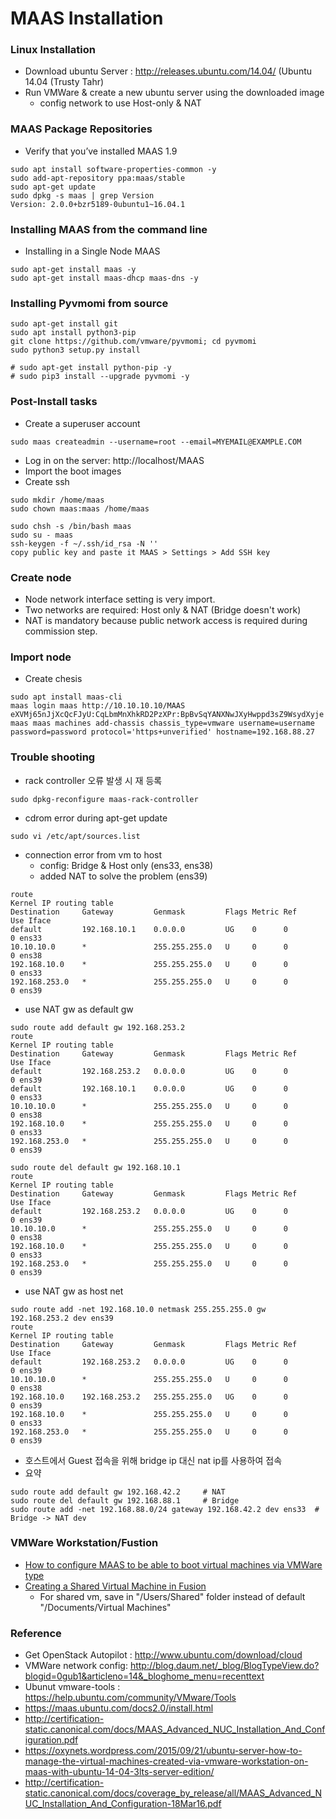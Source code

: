# MAAS Installation

### Linux Installation
- Download ubuntu Server : http://releases.ubuntu.com/14.04/
  (Ubuntu 14.04 (Trusty Tahr)
- Run VMWare & create a new ubuntu server using the downloaded image
  - config network to use Host-only & NAT 

### MAAS Package Repositories
- Verify that you’ve installed MAAS 1.9 
```
sudo apt install software-properties-common -y
sudo add-apt-repository ppa:maas/stable
sudo apt-get update
sudo dpkg -s maas | grep Version
Version: 2.0.0+bzr5189-0ubuntu1~16.04.1
```

### Installing MAAS from the command line 
- Installing in a Single Node MAAS
```
sudo apt-get install maas -y
sudo apt-get install maas-dhcp maas-dns -y
```
### Installing Pyvmomi from source
```
sudo apt-get install git
sudo apt install python3-pip
git clone https://github.com/vmware/pyvmomi; cd pyvmomi
sudo python3 setup.py install

# sudo apt-get install python-pip -y
# sudo pip3 install --upgrade pyvmomi -y
```

### Post-Install tasks
- Create a superuser account
```
sudo maas createadmin --username=root --email=MYEMAIL@EXAMPLE.COM
```
- Log in on the server: http://localhost/MAAS
- Import the boot images  
- Create ssh
```
sudo mkdir /home/maas
sudo chown maas:maas /home/maas

sudo chsh -s /bin/bash maas
sudo su - maas
ssh-keygen -f ~/.ssh/id_rsa -N ''
copy public key and paste it MAAS > Settings > Add SSH key
```

### Create node
- Node network interface setting is very import.
- Two networks are required: Host only & NAT (Bridge doesn't work)
- NAT is mandatory because public network access is required during commission step.

### Import node
- Create chesis
```
sudo apt install maas-cli
maas login maas http://10.10.10.10/MAAS eXVMj65nJjXcQcFJyU:CqLbmMnXhkRD2PzXPr:BpBvSqYANXNwJXyHwppd3sZ9WsydXyje
maas maas machines add-chassis chassis_type=vmware username=username  password=password protocol='https+unverified' hostname=192.168.88.27
```

### Trouble shooting
- rack controller 오류 발생 시 재 등록
```
sudo dpkg-reconfigure maas-rack-controller
```
- cdrom error during apt-get update
```
sudo vi /etc/apt/sources.list
```
- connection error from vm to host
  - config: Bridge & Host only (ens33, ens38)
  - added NAT to solve the problem (ens39)
  
```
route
Kernel IP routing table
Destination     Gateway         Genmask         Flags Metric Ref    Use Iface
default         192.168.10.1    0.0.0.0         UG    0      0        0 ens33
10.10.10.0      *               255.255.255.0   U     0      0        0 ens38
192.168.10.0    *               255.255.255.0   U     0      0        0 ens33
192.168.253.0   *               255.255.255.0   U     0      0        0 ens39
```
  - use NAT gw as default gw
```
sudo route add default gw 192.168.253.2 
route
Kernel IP routing table
Destination     Gateway         Genmask         Flags Metric Ref    Use Iface
default         192.168.253.2   0.0.0.0         UG    0      0        0 ens39
default         192.168.10.1    0.0.0.0         UG    0      0        0 ens33
10.10.10.0      *               255.255.255.0   U     0      0        0 ens38
192.168.10.0    *               255.255.255.0   U     0      0        0 ens33
192.168.253.0   *               255.255.255.0   U     0      0        0 ens39

sudo route del default gw 192.168.10.1
route
Kernel IP routing table
Destination     Gateway         Genmask         Flags Metric Ref    Use Iface
default         192.168.253.2   0.0.0.0         UG    0      0        0 ens39
10.10.10.0      *               255.255.255.0   U     0      0        0 ens38
192.168.10.0    *               255.255.255.0   U     0      0        0 ens33
192.168.253.0   *               255.255.255.0   U     0      0        0 ens39

```
  - use NAT gw as host net
```
sudo route add -net 192.168.10.0 netmask 255.255.255.0 gw 192.168.253.2 dev ens39
route
Kernel IP routing table
Destination     Gateway         Genmask         Flags Metric Ref    Use Iface
default         192.168.253.2   0.0.0.0         UG    0      0        0 ens39
10.10.10.0      *               255.255.255.0   U     0      0        0 ens38
192.168.10.0    192.168.253.2   255.255.255.0   UG    0      0        0 ens39
192.168.10.0    *               255.255.255.0   U     0      0        0 ens33
192.168.253.0   *               255.255.255.0   U     0      0        0 ens39
```
  - 호스트에서 Guest 접속을 위해 bridge ip 대신 nat ip를 사용하여 접속
  - 요약 
```
sudo route add default gw 192.168.42.2     # NAT
sudo route del default gw 192.168.88.1     # Bridge
sudo route add -net 192.168.88.0/24 gateway 192.168.42.2 dev ens33  # Bridge -> NAT dev
```

### VMWare Workstation/Fustion 
- [How to configure MAAS to be able to boot virtual machines via VMWare type](http://askubuntu.com/questions/663771/how-to-configure-maas-to-be-able-to-boot-virtual-machines-via-vmware-type)
- [Creating a Shared Virtual Machine in Fusion](https://pubs.vmware.com/fusion-8/index.jsp?topic=%2Fcom.vmware.fusion.using.doc%2FGUID-30FCA4B3-D9FD-40AF-8817-F0902AE6D758.html)
  - For shared vm, save in "/Users/Shared" folder instead of default "/Documents/Virtual Machines"

### Reference
- Get OpenStack Autopilot : http://www.ubuntu.com/download/cloud
- VMWare network config: http://blog.daum.net/_blog/BlogTypeView.do?blogid=0gub1&articleno=14&_bloghome_menu=recenttext
- Ubunut vmware-tools : https://help.ubuntu.com/community/VMware/Tools
- https://maas.ubuntu.com/docs2.0/install.html
- http://certification-static.canonical.com/docs/MAAS_Advanced_NUC_Installation_And_Configuration.pdf
- https://oxynets.wordpress.com/2015/09/21/ubuntu-server-how-to-manage-the-virtual-machines-created-via-vmware-workstation-on-maas-with-ubuntu-14-04-3lts-server-edition/
- http://certification-static.canonical.com/docs/coverage_by_release/all/MAAS_Advanced_NUC_Installation_And_Configuration-18Mar16.pdf
